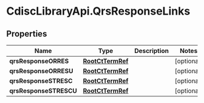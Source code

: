 # CdiscLibraryApi.QrsResponseLinks

## Properties

Name | Type | Description | Notes
------------ | ------------- | ------------- | -------------
**qrsResponseORRES** | [**RootCtTermRef**](RootCtTermRef.md) |  | [optional] 
**qrsResponseORRESU** | [**RootCtTermRef**](RootCtTermRef.md) |  | [optional] 
**qrsResponseSTRESC** | [**RootCtTermRef**](RootCtTermRef.md) |  | [optional] 
**qrsResponseSTRESCU** | [**RootCtTermRef**](RootCtTermRef.md) |  | [optional] 


